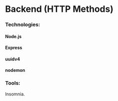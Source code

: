 # Backend (HTTP Methods)
### Technologies:
#### Node.js
#### Express
#### uuidv4
#### nodemon

### Tools:
Insomnia.
